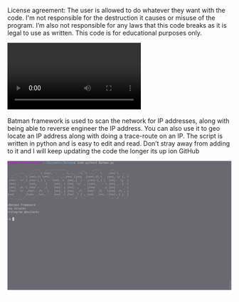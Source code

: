 License agreement: The user is allowed to do whatever they want with the code. I'm not responsible for the destruction it causes or misuse of the program. I’m also not responsible for any laws that this code breaks as it is legal to use as written. This code is for educational purposes only.

![Batman Framework](demo.mp4)

Batman framework is used to scan the network for IP addresses, along with being able to reverse engineer the IP address. You can also use it to geo locate an IP address along with doing a trace-route on an IP. The script is written in python and is easy to edit and read. Don’t stray away from adding to it and I will keep updating the code the longer its up ion GitHub

![Batman Framework](Screenshot%202024-07-13%2018%3A42%3A52.png)
